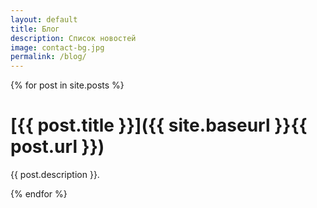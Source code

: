 ```yaml
---
layout: default
title: Блог
description: Список новостей
image: contact-bg.jpg
permalink: /blog/
---
```

{% for post in site.posts %}

  # [{{ post.title }}]({{ site.baseurl }}{{ post.url }})
  {{ post.description }}.
  
{% endfor %}
